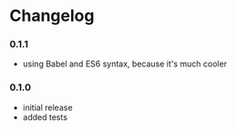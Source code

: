 # Changelog

### 0.1.1
* using Babel and ES6 syntax, because it's much cooler

### 0.1.0
* initial release
* added tests